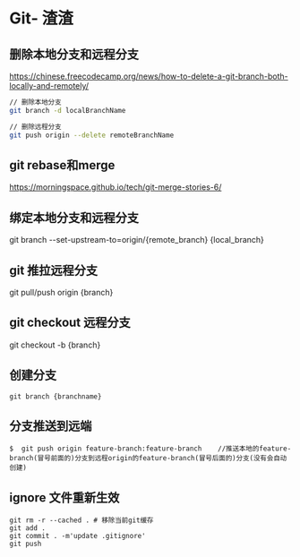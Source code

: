 # Git- 渣渣

## 删除本地分支和远程分支

https://chinese.freecodecamp.org/news/how-to-delete-a-git-branch-both-locally-and-remotely/

```bash
// 删除本地分支
git branch -d localBranchName

// 删除远程分支
git push origin --delete remoteBranchName
```

## git rebase和merge

https://morningspace.github.io/tech/git-merge-stories-6/

## 绑定本地分支和远程分支

git branch --set-upstream-to=origin/{remote_branch} {local_branch}

## git 推拉远程分支

git pull/push origin {branch}

## git checkout 远程分支

git checkout -b {branch}

## 创建分支

`git branch {branchname}`

## 分支推送到远端

```shell 
$  git push origin feature-branch:feature-branch    //推送本地的feature-branch(冒号前面的)分支到远程origin的feature-branch(冒号后面的)分支(没有会自动创建)
```

## ignore 文件重新生效

```shell
git rm -r --cached . # 移除当前git缓存
git add .
git commit . -m'update .gitignore'
git push
```

